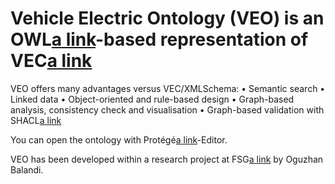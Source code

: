 # Vehicle Electric Ontology (VEO) is an OWL[a link](https://www.w3.org/OWL/)-based representation of VEC[a link](https://www.vda.de/de/services/Publikationen/vehicle-electric-container-vec.html)

VEO offers many advantages versus VEC/XMLSchema:
•	Semantic search
•	Linked data
•	Object-oriented and rule-based design
•	Graph-based analysis, consistency check and visualisation
•	Graph-based validation with SHACL[a link](https://www.w3.org/TR/shacl/)

You can open the ontology with Protégé[a link](https://protege.stanford.edu/)-Editor.

VEO has been developed within a research project at FSG[a link](https://www.uni-kassel.de/eecs/fachgebiete/fsg/startseite.html) by Oguzhan Balandi.
